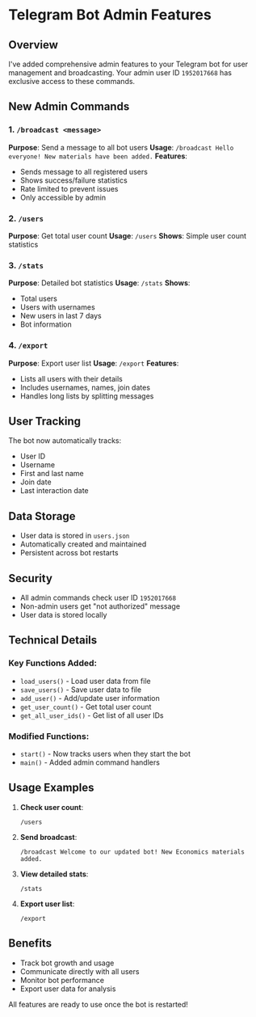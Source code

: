 # Telegram Bot Admin Features

## Overview
I've added comprehensive admin features to your Telegram bot for user management and broadcasting. Your admin user ID `1952017668` has exclusive access to these commands.

## New Admin Commands

### 1. `/broadcast <message>`
**Purpose**: Send a message to all bot users
**Usage**: `/broadcast Hello everyone! New materials have been added.`
**Features**:
- Sends message to all registered users
- Shows success/failure statistics
- Rate limited to prevent issues
- Only accessible by admin

### 2. `/users`
**Purpose**: Get total user count
**Usage**: `/users`
**Shows**: Simple user count statistics

### 3. `/stats`
**Purpose**: Detailed bot statistics
**Usage**: `/stats`
**Shows**:
- Total users
- Users with usernames
- New users in last 7 days
- Bot information

### 4. `/export`
**Purpose**: Export user list
**Usage**: `/export`
**Features**:
- Lists all users with their details
- Includes usernames, names, join dates
- Handles long lists by splitting messages

## User Tracking
The bot now automatically tracks:
- User ID
- Username
- First and last name
- Join date
- Last interaction date

## Data Storage
- User data is stored in `users.json`
- Automatically created and maintained
- Persistent across bot restarts

## Security
- All admin commands check user ID `1952017668`
- Non-admin users get "not authorized" message
- User data is stored locally

## Technical Details

### Key Functions Added:
- `load_users()` - Load user data from file
- `save_users()` - Save user data to file
- `add_user()` - Add/update user information
- `get_user_count()` - Get total user count
- `get_all_user_ids()` - Get list of all user IDs

### Modified Functions:
- `start()` - Now tracks users when they start the bot
- `main()` - Added admin command handlers

## Usage Examples

1. **Check user count**:
   ```
   /users
   ```

2. **Send broadcast**:
   ```
   /broadcast Welcome to our updated bot! New Economics materials added.
   ```

3. **View detailed stats**:
   ```
   /stats
   ```

4. **Export user list**:
   ```
   /export
   ```

## Benefits
- Track bot growth and usage
- Communicate directly with all users
- Monitor bot performance
- Export user data for analysis

All features are ready to use once the bot is restarted!